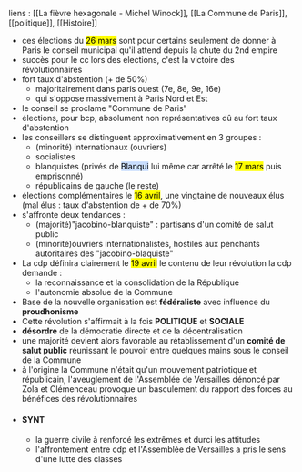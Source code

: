  liens : [[La fièvre hexagonale - Michel Winock]], [[La Commune de Paris]], [[politique]], [[Histoire]]

- ces élections du <mark class="hltr-green">26 mars</mark> sont pour certains seulement de donner à Paris le conseil municipal qu'il attend depuis la chute du 2nd empire
- succès pour le cc lors des elections, c'est la victoire des révolutionnaires
- fort taux d'abstention (+ de 50%)
	- majoritairement dans paris ouest (7e, 8e, 9e, 16e)
	- qui s'oppose massivement à Paris Nord et Est
- le conseil se proclame "Commune de Paris"
- élections, pour bcp, absolument non représentatives dû au fort taux d'abstention
- les conseillers se distinguent approximativement en 3 groupes :
	- (minorité) internationaux (ouvriers)
	- socialistes
	- blanquistes (privés de <mark style="background: #ADCCFFA6;">Blanqui</mark> lui même car arrêté le <mark class="hltr-green">17 mars</mark> puis emprisonné)
	- républicains de gauche (le reste)
- élections complémentaires le <mark class="hltr-green">16 avril</mark>, une vingtaine de nouveaux élus (mal élus : taux d'abstention de + de 70%)
- s'affronte deux tendances : 
	- (majorité)"jacobino-blanquiste" : partisans d'un comité de salut public 
	- (minorité)ouvriers internationalistes, hostiles aux penchants autoritaires des "jacobino-blaquiste"
- La cdp définira clairement le <mark class="hltr-green">19 avril</mark> le contenu de leur révolution la cdp demande :
	- la reconnaissance et la consolidation de la République
	- l'autonomie absolue de la Commune
- Base de la nouvelle organisation est **fédéraliste** avec influence du **proudhonisme**
- Cette révolution s'affirmait à la fois **POLITIQUE** et **SOCIALE**
- **désordre** de la démocratie directe et de la décentralisation
- une majorité devient alors favorable au rétablissement d'un **comité de salut public** réunissant le pouvoir entre quelques mains sous le conseil de la Commune
- à l'origine la Commune n'était qu'un mouvement patriotique et républicain, l'aveuglement de l'Assemblée de Versailles dénoncé par Zola et Clémenceau provoque un basculement du rapport des forces au bénéfices des révolutionnaires
- #### SYNT
	- la guerre civile à renforcé les extrêmes et durci les attitudes
	- l'affrontement entre cdp et l'Assemblée de Versailles a pris le sens d'une lutte des classes